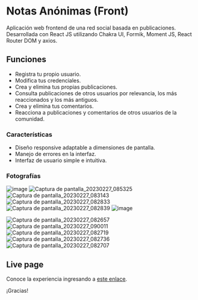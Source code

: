 # Notas Anónimas (Front)

Aplicación web frontend de una red social basada en publicaciones. Desarrollada con React JS utilizando Chakra UI, Formik, Moment JS, React Router DOM y axios.

## Funciones

- Registra tu propio usuario.
- Modifica tus credenciales.
- Crea y elimina tus propias publicaciones.
- Consulta publicaciones de otros usuarios por relevancia, los más reaccionados y los más antiguos.
- Crea y elimina tus comentarios.
- Reacciona a publicaciones y comentarios de otros usuarios de la comunidad.

### Características

- Diseño responsive adaptable a dimensiones de pantalla.
- Manejo de errores en la interfaz.
- Interfaz de usuario simple e intuitiva.

### Fotografías
![image](https://user-images.githubusercontent.com/71740420/221735263-e187c6f3-eaf3-4039-894b-da0d42bb11c4.png)
![Captura de pantalla_20230227_085325](https://user-images.githubusercontent.com/71740420/221735324-d2c2dfe2-483f-4ac1-9a87-d6981c1599dc.png)
![Captura de pantalla_20230227_083143](https://user-images.githubusercontent.com/71740420/221732343-f4ee0405-d0c2-4584-90a2-60b5fded1cf0.png)
![Captura de pantalla_20230227_082833](https://user-images.githubusercontent.com/71740420/221732311-720475f3-b253-4e62-b238-7fdd9b1f63e5.png)
![Captura de pantalla_20230227_082839](https://user-images.githubusercontent.com/71740420/221732322-8075e9bc-a1ea-4808-afbb-e28450169ce8.png)
![image](https://user-images.githubusercontent.com/71740420/221734230-8b3daa39-4a68-40cd-b75e-ccf38f1bd2f1.png)


![Captura de pantalla_20230227_082657](https://user-images.githubusercontent.com/71740420/221735154-51106688-eb7f-4221-aca8-9beb5f789f6b.png)
![Captura de pantalla_20230227_090011](https://user-images.githubusercontent.com/71740420/221733675-ab2ba8f1-0f98-4222-8e28-27e297c3658e.png)
![Captura de pantalla_20230227_082719](https://user-images.githubusercontent.com/71740420/221733697-d78189e7-1602-4fc3-97a9-7205b50e1ab3.png)
![Captura de pantalla_20230227_082736](https://user-images.githubusercontent.com/71740420/221733710-2de215d3-812b-4801-b514-1f34712c0125.png)
![Captura de pantalla_20230227_082707](https://user-images.githubusercontent.com/71740420/221733714-00a18d5c-efac-4abd-a0a3-0abf9f23ef38.png)

## Live page
Conoce la experiencia ingresando a [este enlace](https://notasanonimas.netlify.app/).

¡Gracias!

